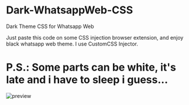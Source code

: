 # Dark-WhatsappWeb-CSS
 Dark Theme CSS for Whatsapp Web

Just paste this code on some CSS injection browser extension, and enjoy black whatsapp web theme. 
I use CustomCSS Injector.


P.S.: Some parts can be white, it's late and i have to sleep i guess...
=======


![preview](https://github.com/danielrdrigues/Dark-WhatsappWeb-CSS/blob/master/Screenshot_1.png?raw=true)
